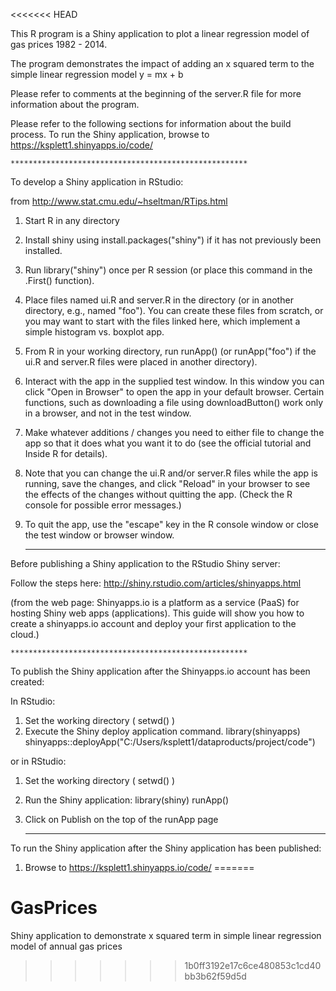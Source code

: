 <<<<<<< HEAD

This R program is a Shiny application to plot a linear regression model of gas prices 1982 - 2014.

The program demonstrates the impact of adding an x squared term 
to the simple linear regression model y = mx + b

Please refer to comments at the beginning of the server.R file for more information about the program.

Please refer to the following sections for information about the build process. To run the Shiny application, browse to https://ksplett1.shinyapps.io/code/ 
  
    *****************************************************

To develop a Shiny application in RStudio:

from http://www.stat.cmu.edu/~hseltman/RTips.html

1. Start R in any directory
2. Install shiny using install.packages("shiny") if it has not previously been installed.
3. Run library("shiny") once per R session (or place this command in the .First() function).
4. Place files named ui.R and server.R in the directory (or in another directory, e.g., named "foo"). You can create these files from scratch, or you may want to start with the files linked here, which implement a simple histogram vs. boxplot app.
5. From R in your working directory, run runApp() (or runApp("foo") if the ui.R and server.R files were placed in another directory).
6. Interact with the app in the supplied test window. In this window you can click "Open in Browser" to open the app in your default browser. Certain functions, such as downloading a file using downloadButton() work only in a browser, and not in the test window.
7. Make whatever additions / changes you need to either file to change the app so that it does what you want it to do (see the official tutorial and Inside R for details).
8. Note that you can change the ui.R and/or server.R files while the app is running, save the changes, and click "Reload" in your browser to see the effects of the changes without quitting the app. (Check the R console for possible error messages.)
9. To quit the app, use the "escape" key in the R console window or close the test window or browser window.

    *****************************************************

Before publishing a Shiny application to the RStudio Shiny server:

Follow the steps here:
http://shiny.rstudio.com/articles/shinyapps.html

(from the web page: 
Shinyapps.io is a platform as a service (PaaS) for hosting Shiny web apps (applications). This guide will show you how to create a shinyapps.io account and deploy your first application to the cloud.)

    *****************************************************

To publish the Shiny application after the Shinyapps.io account has been created:

In RStudio:
1. Set the working directory  ( setwd() )
2. Execute the Shiny deploy application command.
library(shinyapps)
shinyapps::deployApp("C:/Users/ksplett1/dataproducts/project/code")

or in RStudio:
1. Set the working directory  ( setwd() )
2. Run the Shiny application:
library(shiny)
runApp()
3. Click on Publish on the top of the runApp page

    *****************************************************

To run the Shiny application after the Shiny application has been published:

1. Browse to https://ksplett1.shinyapps.io/code/ 
=======
# GasPrices
Shiny application to demonstrate x squared term in simple linear regression model of annual gas prices
>>>>>>> 1b0ff3192e17c6ce480853c1cd40bb3b62f59d5d
